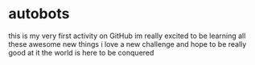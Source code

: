 # autobots
this is my very first activity on GitHub
im really excited to be learning all these awesome new things
i love a new challenge and hope to be really good at it 
the world is here to be conquered
